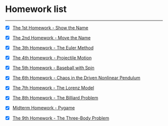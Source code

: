 # Homework list



---

- [x] [The 1st Homework - Show the Name][1]
- [x] [The 2nd Homework - Move the Name][2]
- [x] [The 3th Homework - The Euler Method][3]
- [x] [The 4th Homework - Projectile Motion][4]
- [x] [The 5th Homework - Baseball with Spin][5]
- [x] [The 6th Homework - Chaos in the Driven Nonlinear Pendulum][6]
- [x] [The 7th Homework - The Lorenz Model][7]
- [x] [The 8th Homework - The Billiard Problem][8]

- [x] [Midterm Homework - Pygame][9]
- [x] [The 9th Homework - The Three-Body Problem][10]


  [1]: https://www.zybuluo.com/Ylllllax/note/880841
  [2]: https://www.zybuluo.com/Ylllllax/note/893718
  [3]: https://www.zybuluo.com/Ylllllax/note/900654
  [4]: https://www.zybuluo.com/Ylllllax/note/911867
  [5]: https://www.zybuluo.com/Ylllllax/note/920763
  [6]: https://www.zybuluo.com/Ylllllax/note/927311
  [7]: https://www.zybuluo.com/Ylllllax/note/937391
  [8]: https://www.zybuluo.com/Ylllllax/note/944726
  [9]: https://www.zybuluo.com/Ylllllax/note/946813
  [10]: https://www.zybuluo.com/Ylllllax/note/970296
